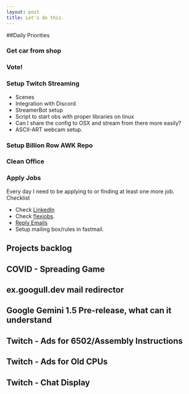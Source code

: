 ```yaml
---
layout: post
title: Let's do this.
---
```


##Daily Priorities

### Get car from shop
### Vote!
### Setup Twitch Streaming

* Scenes
* Integration with Discord
* StreamerBot setup
* Script to start obs with proper libraries on linux
* Can I share the config to OSX and stream from there more easily?
* ASCII-ART webcam setup.

### Setup Billion Row AWK Repo

### Clean Office

### Apply Jobs

Every day I need to be applying to or finding at least one more job.  Checklist

* Check [LinkedIn](https://linkedin.com)
* Check [flexjobs](https://www.flexjobs.com).
* [Reply Emails](https://fastmail.com)
* Setup mailing box/rules in fastmail.



## Projects backlog

## COVID - Spreading Game
## ex.googull.dev mail redirector
## Google Gemini 1.5 Pre-release, what can it understand
## Twitch - Ads for 6502/Assembly Instructions
## Twitch - Ads for Old CPUs
## Twitch - Chat Display